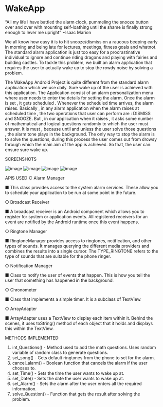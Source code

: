 # WakeApp
“All my life I have battled the alarm clock, pummeling the snooze button over and over with mounting self-loathing until the shame is finally strong enough to lever me upright”
~Isaac Marion


We all know how easy it is to hit snooze/dismiss on a raucous beeping early in morning and being late for lectures, meetings, fitness goals and whatnot. The standard alarm application is just too easy for a procrastinative individual to ignore and continue riding dragons and playing with fairies and building castles. To tackle this problem, we built an alarm application that requires the user to actually wake up to stop the rowdy noise by solving a problem.


The WakeApp Android Project is quite different from the standard alarm application which we use daily. Sure wake up of the user is achieved with this application. The Application consist of an alarm personalization menu where user needs to enter the details for setting the alarm. Once the alarm is set , it gets scheduled . Whenever the scheduled time arrives, the alarm raises. Basically , in any alarm application when the alarm raises at scheduled time , the two operations that user can perform are : DISMISS and SNOOZE. But , in our application when it raises , it asks some number of mathematical and logical questions randomly to which the user must answer. It is must , because until and unless the user solve those questions , the alarm tone plays in the background. The only way to stop the alarm is to solve the questions, during this process the user comes out from drowsy through which the main aim of the app is achieved. So that, the user can ensure sure wake up.

SCREENSHOTS

![image](https://user-images.githubusercontent.com/60723556/129130375-1892530b-fa0d-4f16-a116-499ee20ea314.png)
![image](https://user-images.githubusercontent.com/60723556/129130394-f878357f-d68a-4e48-91af-ba373a783667.png)
![image](https://user-images.githubusercontent.com/60723556/129130404-58d0bc24-ec6e-4a0c-9b51-40094f1f70ab.png)
![image](https://user-images.githubusercontent.com/60723556/129130410-ae2554f1-ba7c-48fb-804b-5299a44c2403.png)


APIS USED
○ Alarm Manager

■ This class provides access to the system alarm services. These allow you to schedule your application to be run at some point in the future.

○ Broadcast Receiver

■ A broadcast receiver is an Android component which allows you to register for system or application events. All registered receivers for an event are notified by the Android runtime once this event happens.

○ Ringtone Manager

■ RingtoneManager provides access to ringtones, notification, and other types of sounds. It manages querying the different media providers and combines the results into a single cursor. The TYPE_RINGTONE refers to the type of sounds that are suitable for the phone ringer.

○ Notification Manager

■ Class to notify the user of events that happen. This is how you tell the user that something has happened in the background.

○ Chronometer

■ Class that implements a simple timer. It is a subclass of TextView.

○ ArrayAdapter

■ ArrayAdapter uses a TextView to display each item within it. Behind the scenes, it uses toString() method of each object that it holds and displays this within the TextView.



METHODS IMPLEMENTED

1. int_Questions() - Method used to add the math questions. Uses random variable of random class to generate questions.
2. set_song() - Gets default ringtones from the phone to set for the alarm.
3. cancel_alarm() - Boolean function that cancels the alarm if the user chooses to.
4. set_Time() - Sets the time the user wants to wake up at.
5. set_Date() - Sets the date the user wants to wake up at.
6. set_Alarm() - Sets the alarm after the user enters all the required information.
7. solve_Question() - Function that gets the result after solving the problem.
